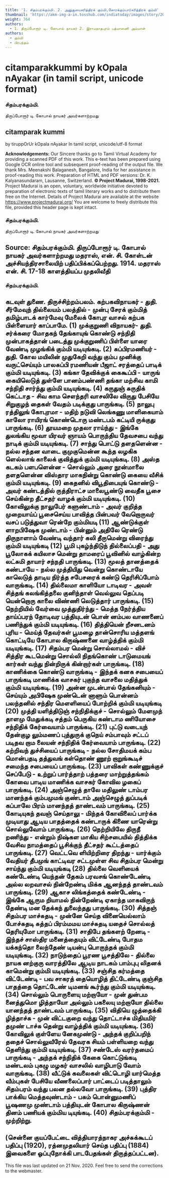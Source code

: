 ```yaml
---
title: '1. சிதம்பரக்கும்மி. 2. அனுசூயைசரித்திரக் கும்மி,கோரக்கும்பார்சரித்திரக் கும்மி'
thumbnail: 'https://akm-img-a-in.tosshub.com/indiatoday/images/story/201911/saffron-770x433.jpeg?NbdQ1v2j67d5MD8B8kZ1Vck7M6rseCRO'
weight: 764
authors:
  - 1. திருப்போரூர் டி. கோபால் நாயகர் 2. இராமநாதபுரம் பத்மாஸனி அம்மாள்
authors:
  - கும்மி
  - பிரபந்தம்
---
```


# citamparakkummi by kOpala nAyakar (in tamil script, unicode format)



### சிதம்பரக்கும்மி.
திருப்போரூர் டி. கோபால் நாயகர் அவர்களாற்றமது

## citamparak kummi
by tiruppOrUr kOpala nAyakar
In tamil script, unicode/utf-8 format

**Acknowledgements:**
Our Sincere thanks go to Tamil Virtual Academy for providing a scanned PDF of this work.
This e-text has been prepared using Google OCR online tool and subsequent proof-reading of the output file.
We thank Mrs. Meenakshi Balaganesh, Bangalore, India for her assistance in proof-reading this work.
Preparation of HTML and PDF versions: Dr. K. Kalyanasundaram, Lausanne, Switzerland.
**© Project Madurai, 1998-2021.**
Project Madurai is an open, voluntary, worldwide initiative devoted to preparation
of electronic texts of tamil literary works and to distribute them free on the Internet.
Details of Project Madurai are available at the website
https://www.projectmadurai.org/
You are welcome to freely distribute this file, provided this header page is kept intact.

### சிதம்பரக்கும்மி.
திருப்போரூர் டி. கோபால் நாயகர் அவர்களாற்றமது

**Source:**
சிதம்பரக்கும்மி.
திருப்போரூர் டி. கோபால் நாயகர் அவர்களாற்றமது
மதராஸ், என். சி. கோள்டன் அச்சியந்திரசாலையிற் பதிப்பிக்கப்பெற்றது. 1914.
மதராஸ் என். சி. 17-18 காளத்தியப்ப முதலிவீதி
-------------

### சிதம்பரக்கும்மி.

கடவுள் துணை.
திருச்சிற்றம்பலம்.
கற்பகவிநாயகர் - துதி.
சீர்மேவுந் தில்லையம் பலத்தில் - முன்பு
சேரக் கும்மித் தமிழ்பாடக்
கார்மேவு மேலைக் கோபுர வாசல்
கற்பக பிள்ளையார் காப்பாமே. (1)
முக்குறுணி விநாயகர்- துதி.
சர்க்கரை மோதகந் தேங்காயுங் கொண்டு
சந்நிதி முன்பாகத்தான் படைத்து
முக்குறுணிப் பிள்ளை யாரை வேண்டி
முழங்கிக் கும்மி யடியுங்கடி. (2)
சுப்பிரமணியர் - துதி.
கோல மயிலின் முதுகேறி வந்து
கும்ப முனிக்கு வருட்செய்யும்
பாலசுப்பி ரமணியன் பீஜாட் சரத்தைப்
பாடிக் கும்மி யடியுங்கடி. (3)
கங்கா தேவிக்குக் கைகூப்பி - யாருங்
கையிலெடுத் துள்ளே பானம்பண்ணி
தங்கா மற்சிவ காமி சந்நிதி
சார்ந்து கும்மி யடியுங்கடி. (4)
கருதுஞ் சுருதிக் கெட்டாத - சிவ
காம சௌந்தரி வாசலிலே
விருது பேசியே சிறுகுழந் தைகள்
வேதம் படிக்குது பாருங்கடி. (5)
நாலுபு ரத்திலுங் கோபுரமா - மதிற்
நடுவி லெங்கணு மாளிகையாம்
காலோ ராயிரங் கொண்டொரு மண்டபம்
கட்டியி ருக்குது பாருங்கடி. (6)
தூயமறை முதலா ராய்ந்து - இங்கே
துலங்கிய மூவா யிரவர்
ஞாயம் பொருந்திய தேவசபை வந்து
நாடிக் கும்மி யடியுங்கடி. (7)
சாந்து பொட்டு தளதளென்ன - நல்ல
சந்தன வாடை குமுகுமென்ன
கூந்த லழகிக ளெல்லாங் காலைக்
குவித்துக் கும்மி யடியுங்கடி. (8)
அஸ்த கடகம் பளபளென்ன - சொல்லும்
அரை நூன்மாலை தளதளென்ன
விஸ்தார மாகநின்று கொண்டு கையை
வீசிக் கும்மி யடியுங்கடி. (9)
கைதனில் விபூதிபையுங் கொண்டு - அவர்
கண்டத்தில் ருத்திராட்ச மாலைபூண்டு
வைதீக பூசை செய்கின்ற தீட்சதர்
வாழக் கும்மி யடியுங்கடி. (10)
கோவிலுக்கு நாலுபேர் களுண்டாம் - அவர்
குறித்த முறையாய்ப் பூசைசெய்ய
பாவித்த பின்பவர் வேறொருவர் வசப்
படுத்துவா ரென்றே கும்மியடி (11)
ஆண்டுக்குள் ளாறபிஷேக முண்டாம் - பின்னும்
அதிலே ரெண்டு திருநாளாம்
வேண்டி வந்தார் கலி தீருமென்று
விரைந்து கும்மி யடியுங்கடி (12)
பூமி புகழ்ந்திடுந் தில்லைப்பதி - அது
பூலோகக் கயிலாச மென்று
தாமரைப் பூவினில் வாழ்கின்ற லட்சுமி
தாயார் சந்நதி பாருங்கடி. (13)
மூலத் தானத்தைக் கண்டாயே - நல்ல
முத்தியிது வென்று கொண்டாயே
காலெடுத் தாடிய நிர்த்த சபேசரைக்
கண்டு தெரிசிப்போம் வாருங்கடி. (14)
தில்லைமா காளியோ டாடிவர - அவள்
சித்தங் கலங்கித்தலை குனிந்தாள்
வெல்லுவ தெப்படி யென்றொரு காலை
விண்ணி லெடுத்தார் பாருங்கடி. (15)
நெற்றியில் வேர்வை முத்துதிர்ந்து - மெத்த
நேர்த்திய தாய்ப்பரந் தோடிவர
பத்தியுடன் பொன் னம்பல வாணனைப்
பணிந்துக் கும்மி யடியுங்கடி. (16)
தித்தியென் றீசனடனம் புரிய - மெய்த்
தேவர்கள் பூமழை தான்சொரிய
மத்தளங் கொட்டியே கோபால கிருஷ்ணனை
வாழ்த்திக் கும்மி யடியுங்கடி. (17)
சிதம்பர மென்று சொல்லாமல் - விச்
சித்திர கூடமென்று சொல்லி
நிதங்கொண் டாடுமையங் கார்கள் வந்து
நின்றிருக் கின்றார்கள் பாருங்கடி. (18)
காணிக்கை கொண்டு வாருங்கடி - இந்தக்
கனக சபையைப் பாருங்கடி
மாணிக்க வாசகர் புகுந்த வாசலை
மதித்துக் கும்மி யடியுங்கடி. (19)
அன்ன முடன்பால் தேங்கனியும் - செய்யும்
அபிஷேக முண்டென் னாளும்
பொன்னம் பலந்தனில் சந்திர மௌளியைப்
போற்றிக் கும்மி யடியுங்கடி (20)
முத்தி யளித்திடுஞ் சந்நிதிக்குச் - சொல்லும்
மேளமுந் தாளமு மேதுக்கடி
சத்தம் பெருகிய கண்டாம ணியோசை
சந்நிதிக் கேர்வையாம் பாருங்கடி. (21)
புட்டு வடையுந் தேன்குழ லும்மணப்
புத்துருக் குநெய் சம்பாவும்
சட்டப் படிதவ றாம லையன்
சந்நிதிக் கேர்வையாம் பாருங்கடி. (22)
சுற்றிவந் துச்சியைப் பாருங்கடி - நல்ல
சோதிமயக் கம்ப மொன்பதடி
தத்துவங் கள்தொண் ணூற் றாறுங்கூடிச்
சமைந்த சபையைப் பாருங்கடி. (23)
பாவிகள் கண்ணுக்குச் செப்பேடு - உற்றுப்
பார்த்தாற் பத்தரை மாற்றுத்தங்கம்
கோவை பாடிய மாணிக்க வாசகர்
கோவில ழகைப் பாருங்கடி. (24)
அஞ்செழுத் தாலே மதிலுண் டாம்பர
மானந்தக் கும்பமுமங் குண்டாம்
அஞ்செழுத் துப்படிக் கப்பாலே பிரம்
மானந்தத் தாண்டவம் பாருங்கடி. (25)
கோடியுகந் தவஞ் செய்தாலு - மிந்தக்
கோவிலைப் பார்க்க முடியாது
ஆடிய பாதத்தைக் கண்டாருக் கிணை
யாரென்று சொல்லுவோம் பாருங்கடி. (26)
நெற்றியிலே திருநீ றணிந்து - என்றும்
நிஷ்கள மாகிய சிற்சபையில்
தித்திக்க வேசிவ நாமத்தைப் பூசிக்குந்
தீட்சதர் கூட்டத்தைப் பாருங்கடி. (27)
வெட்டவெ ளியிற்றிரை திறந்து - யார்க்கும்
வேதியர் தீபமுங் காட்டிவர
சட்டமுள்ள சிவ சிதம்பர மென்று
சாய்ந்து கும்மி யடியுங்கடி (28)
தில்லை வெளியைக் கண்டேண்டி யெந்தன்
தேகம் பரவசங் கொண்டேண்டி
அல்ல லறவாசல் நின்றேண்டி மிக்க
ஆனந்தத் தாண்டவம் பாருங்கடி. (29)
ஆகாச லிங்கத்தைக் கண்டேண்டி - இங்கே
ஆரும றியாமல் நின்றேண்டி
ஏகாந்த மாகவிருந் தேண்டி மன
தேக்கந் துலைந்தது பாருங்கடி. (30)
சித்தஞ் சிதம்பர மாச்சுதடி - முன்னே
செய்த வினையெல்லாம் போச்சுதடி
சுத்தப் பிரம்மமய மாச்சுதடி யதைச்
சொல்லத் தெரியுமோ பாருங்கடி. (31)
சாதிபே தங்களற் றேனடி - இந்தச்
சாஸ்திர மனைத்தையும் விட்டேண்டி
போதம யக்கந்தொ லைந்தேண் டியன்பு
பொருந்தக் கும்மி யடியுங்கடி. (32)
நாடுந்தைப் பூரண பூசத்திலே - தில்லை
நாயக னற்குரு வாரத்திலே
ஆடிய நாடகம் பாம்புபு லிதனக்
காமென்று கும்மி யடியுங்கடி. (33)
சஞ்சித கர்மத்தை விட்டேண்டி - பவ
சாகரத் தையொழித் திட்டேண்டி
குஞ்சித பாதத்தை தொட்டேண் டிமனங்
கூர்ந்து கும்மி யடியுங்கடி. (34)
சொல்லும் பொருளையு மற்றாயோ - முன்
துன்பம னைத்துமொ ழித்தாயோ
அல்லும் பகலையு மற்றாயோ தில்லை
யானந்தத் தாண்டவம் பாருங்கடி. (35)
விதியெ ழுத்தைக்கி ழித்தாச்சு - முன்
விட்டகுறை வந்து தொட்டாச்சு
மிதியமிர் தமுண் டாச்சு தென்று
வாழ்த்திக் கும்மி யடியுங்கடி. (36)
கோவிலுக் குள்ளேய னேகமுண்டு - அந்தக்
குறிப்பறிந் ததைச் சொல்லுவீரேல்
தேவரக சியம் பள்ளியறை வந்து
தெளிந்து கும்மி யடியுங்கடி. (37)
சண்டேஸ் வரர்தமைப் பாருங்கடி - அந்தக்
சந்நிதிக் கேகை கொட்டுங்கடி
மண்டலம் புகழு மழகர் வாசலில்
வாழிபாடு வோம் வாருங்கடி. (38)
வீட்டுக் கவலைகள் விட்டொழி யார்மெத்த
வீம்புகள் பேசியே வீணலைப்பார்
பாட்டைப் படித்தாலும் சிதம்பரம் வந்து
பலன தல்லவோ பாருங்கடி. (39)
புத்திர பாக்கிய மெத்தவுண்டாம் - பசும்
பொன்னுமணிப் பூஷணமு முண்டாம்
பத்தியுடன் கோபால கிருஷ்ணன் தினம்
பணியக் கும்மிய டியுங்கடி. (40)
சிதம்பரக்கும்மி - முற்றிற்று.
-----------
(சென்னை குயப்பேட்டை வித்தியாரத்நாகர அச்சுக்கூடப் பதிப்பு (1920), ரத்னமுதலியார் செய்த பதிப்பு (1884) இவைகளை ஒப்புநோக்கி பாடபேதங்கள் திருத்தப்பட்டன).
----------
This file was last updated on 21 Nov. 2020.
Feel free to send the corrections to the webmaster.
